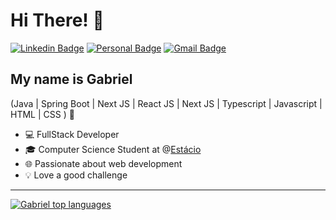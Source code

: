 <h1>Hi There! 👋</h1>

[![Linkedin Badge](https://img.shields.io/badge/-LinkedIn-6633cc?style=flat-square&logo=Linkedin&logoColor=white&link=https://www.linkedin.com/in/gblsl/)](https://www.linkedin.com/in/gblsl/)
[![Personal Badge](https://img.shields.io/badge/-Website-6633cc?style=flat-square&logo=Me&logoColor=white&link=[https://portfolio-gablsl1s-projects.vercel.app/)]([https://fernandakipper.com/](https://portfolio-gablsl1s-projects.vercel.app/))
[![Gmail Badge](https://img.shields.io/badge/-gabrielsousadeveloper@gmail.com-6633cc?style=flat-square&logo=Gmail&logoColor=white&link=mailto:gabrielsousadeveloper@gmail.com)](mailto:gabrielsousadeveloper@gmail.com)

## My name is Gabriel
(Java | Spring Boot | Next JS | React JS | Next JS | Typescript | Javascript | HTML | CSS ) 🚀
- 💻 FullStack Developer
- 🎓 Computer Science Student at @[Estácio](https://estacio.br/)
- 🌐 Passionate about web development
- 💡 Love a good challenge

<hr>

[![Gabriel top languages](https://github-readme-stats.vercel.app/api/top-langs/?username=gablsl&theme=tokyonight)](https://github.com/anuraghazra/github-readme-stats)

